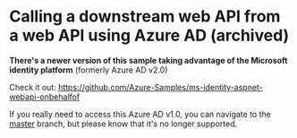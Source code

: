 # Calling a downstream web API from a web API using Azure AD (archived)

**There's a newer version of this sample taking advantage of the Microsoft identity platform** (formerly Azure AD v2.0)

 Check it out: https://github.com/Azure-Samples/ms-identity-aspnet-webapi-onbehalfof

 If you really need to access this Azure AD v1.0, you can navigate to the [master](https://github.com/Azure-Samples/active-directory-dotnet-webapi-onbehalfof/tree/master) branch, but please know that it's no longer supported.